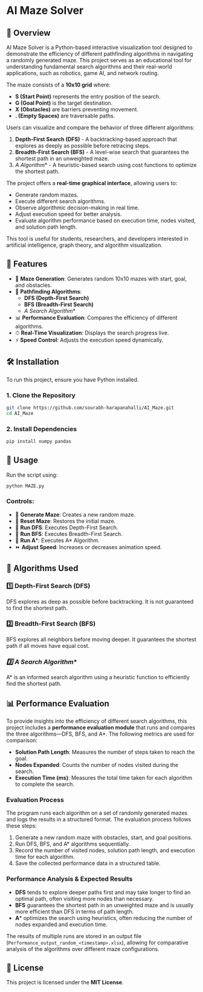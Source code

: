 # AI Maze Solver

## 📌 Overview
AI Maze Solver is a Python-based interactive visualization tool designed to demonstrate the efficiency of different pathfinding algorithms in navigating a randomly generated maze. This project serves as an educational tool for understanding fundamental search algorithms and their real-world applications, such as robotics, game AI, and network routing.

The maze consists of a **10x10 grid** where:
- **S (Start Point)** represents the entry position of the search.
- **G (Goal Point)** is the target destination.
- **X (Obstacles)** are barriers preventing movement.
- **. (Empty Spaces)** are traversable paths.

Users can visualize and compare the behavior of three different algorithms:
1. **Depth-First Search (DFS)** - A backtracking-based approach that explores as deeply as possible before retracing steps.
2. **Breadth-First Search (BFS)** - A level-wise search that guarantees the shortest path in an unweighted maze.
3. **A* Algorithm** - A heuristic-based search using cost functions to optimize the shortest path.

The project offers a **real-time graphical interface**, allowing users to:
- Generate random mazes.
- Execute different search algorithms.
- Observe algorithmic decision-making in real time.
- Adjust execution speed for better analysis.
- Evaluate algorithm performance based on execution time, nodes visited, and solution path length.

This tool is useful for students, researchers, and developers interested in artificial intelligence, graph theory, and algorithm visualization.

## 🎯 Features
- 📍 **Maze Generation**: Generates random 10x10 mazes with start, goal, and obstacles.
- 🏃 **Pathfinding Algorithms**:
  - **DFS (Depth-First Search)**
  - **BFS (Breadth-First Search)**
  - **A* Search Algorithm**
- 📊 **Performance Evaluation**: Compares the efficiency of different algorithms.
- ⏱ **Real-Time Visualization**: Displays the search progress live.
- ⚡ **Speed Control**: Adjusts the execution speed dynamically.

## 🛠 Installation
To run this project, ensure you have Python installed.

### **1. Clone the Repository**
```bash
git clone https://github.com/sourabh-harapanahalli/AI_Maze.git
cd AI_Maze
```

### **2. Install Dependencies**
```bash
pip install numpy pandas
```

## 🚀 Usage
Run the script using:
```bash
python MAZE.py
```

### **Controls:**
- 🎲 **Generate Maze**: Creates a new random maze.
- 🔄 **Reset Maze**: Restores the initial maze.
- 🚀 **Run DFS**: Executes Depth-First Search.
- 🚀 **Run BFS**: Executes Breadth-First Search.
- 🚀 **Run A***: Executes A* Algorithm.
- ⏩ **Adjust Speed**: Increases or decreases animation speed.

## 🔬 Algorithms Used
### **1️⃣ Depth-First Search (DFS)**
DFS explores as deep as possible before backtracking. It is not guaranteed to find the shortest path.

### **2️⃣ Breadth-First Search (BFS)**
BFS explores all neighbors before moving deeper. It guarantees the shortest path if all moves have equal cost.

### **3️⃣ A* Search Algorithm**
A* is an informed search algorithm using a heuristic function to efficiently find the shortest path.

## 📊 Performance Evaluation
To provide insights into the efficiency of different search algorithms, this project includes a **performance evaluation module** that runs and compares the three algorithms—DFS, BFS, and A*. The following metrics are used for comparison:

- **Solution Path Length**: Measures the number of steps taken to reach the goal.
- **Nodes Expanded**: Counts the number of nodes visited during the search.
- **Execution Time (ms)**: Measures the total time taken for each algorithm to complete the search.

### **Evaluation Process**
The program runs each algorithm on a set of randomly generated mazes and logs the results in a structured format. The evaluation process follows these steps:
1. Generate a new random maze with obstacles, start, and goal positions.
2. Run DFS, BFS, and A* algorithms sequentially.
3. Record the number of visited nodes, solution path length, and execution time for each algorithm.
4. Save the collected performance data in a structured table.

### **Performance Analysis & Expected Results**
- **DFS** tends to explore deeper paths first and may take longer to find an optimal path, often visiting more nodes than necessary.
- **BFS** guarantees the shortest path in an unweighted maze and is usually more efficient than DFS in terms of path length.
- **A*** optimizes the search using heuristics, often reducing the number of nodes expanded and execution time.

The results of multiple runs are stored in an output file (`Performance_output_random_<timestamp>.xlsx`), allowing for comparative analysis of the algorithms over different maze configurations.

## 📜 License
This project is licensed under the **MIT License**.

